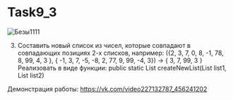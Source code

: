 # Task9_3
![Безы1111](https://user-images.githubusercontent.com/90612318/149051906-e2b6c9d5-7e1e-4fd6-a306-9dea11cdb67f.jpg)


3.	Составить новый список из чисел, которые совпадают в совпадающих позициях 2-х списков, например:
({2, 3, 7, 0, 8, -1, 78, 8, 99, 4, 3 }, { -1, 3, 7, -5, -8, 2, 77, 9, 99, -4, 3}) → { 3, 7, 99, 3 }
Реализовать в виде функции:
public static List<Integer> createNewList(List<Integer> list1,
    List<Integer> list2)

  Демонстрация работы: https://vk.com/video227132787_456241202
